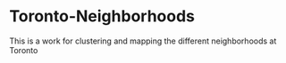 # Toronto-Neighborhoods
This is a work for clustering and mapping the different neighborhoods at Toronto
